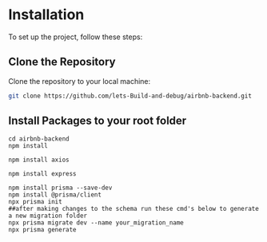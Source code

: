   # Installation

To set up the project, follow these steps:

##  Clone the Repository

Clone the repository to your local machine:

```bash
git clone https://github.com/lets-Build-and-debug/airbnb-backend.git
```

##  Install Packages to your root folder

```
cd airbnb-backend
npm install
```
```
npm install axios
```
```
npm install express
```
```
npm install prisma --save-dev
npm install @prisma/client
npx prisma init
##after making changes to the schema run these cmd's below to generate a new migration folder
npx prisma migrate dev --name your_migration_name
npx prisma generate
```










